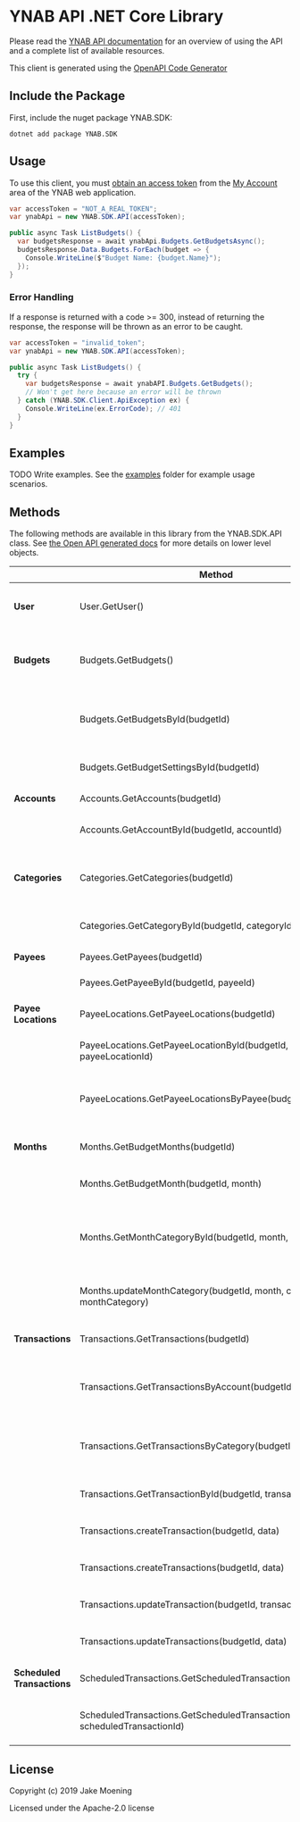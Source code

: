 # YNAB API .NET Core Library

Please read the [YNAB API documentation][ynabapi] for an overview of using the
API and a complete list of available resources.

This client is generated using the [OpenAPI Code Generator][openapi]

## Include the Package

First, include the nuget package YNAB.SDK:

```shell
dotnet add package YNAB.SDK
```

## Usage

To use this client, you must [obtain an access token][accesstoken] from the
[My Account][myaccount] area of the YNAB web application.

``` csharp
var accessToken = "NOT_A_REAL_TOKEN";
var ynabApi = new YNAB.SDK.API(accessToken);

public async Task ListBudgets() {
  var budgetsResponse = await ynabApi.Budgets.GetBudgetsAsync();
  budgetsResponse.Data.Budgets.ForEach(budget => {
    Console.WriteLine($"Budget Name: {budget.Name}");
  });
}
```

### Error Handling

If a response is returned with a code >= 300, instead of returning the response,
the response will be thrown as an error to be caught.

``` csharp
var accessToken = "invalid_token";
var ynabApi = new YNAB.SDK.API(accessToken);

public async Task ListBudgets() {
  try {
    var budgetsResponse = await ynabAPI.Budgets.GetBudgets();
    // Won't get here because an error will be thrown
  } catch (YNAB.SDK.Client.ApiException ex) {
    Console.WriteLine(ex.ErrorCode); // 401
  }
}
```

## Examples

TODO Write examples.
See the [examples][examples] folder for example usage scenarios.

## Methods

The following methods are available in this library from the YNAB.SDK.API class.
See [the Open API generated docs][docs] for more details on lower level objects.

|                            | Method                                                                                                                                                         | Description                                           |
|----------------------------|----------------------------------------------------------------------------------------------------------------------------------------------------------------|-------------------------------------------------------|
| **User**                   | User.GetUser() | Returns authenticated user information                |
| **Budgets**                | Budgets.GetBudgets() | Returns budgets list with summary information         |
|                            | Budgets.GetBudgetsById(budgetId) | Returns a single budget with all related entities     |
|                            | Budgets.GetBudgetSettingsById(budgetId) | Returns settings for a budget                         |
| **Accounts**               | Accounts.GetAccounts(budgetId) | Returns all accounts                                  |
|                            | Accounts.GetAccountById(budgetId, accountId) | Returns a single account                              |
| **Categories**             | Categories.GetCategories(budgetId) | Returns all categories grouped by category group.     |
|                            | Categories.GetCategoryById(budgetId, categoryId) | Returns a single category                             |
| **Payees**                 | Payees.GetPayees(budgetId) | Returns all payees                                    |
|                            | Payees.GetPayeeById(budgetId, payeeId) | Returns single payee                                  |
| **Payee Locations**        | PayeeLocations.GetPayeeLocations(budgetId) | Returns all payee locations                           |
|                            | PayeeLocations.GetPayeeLocationById(budgetId, payeeLocationId) | Returns a single payee location                       |
|                            | PayeeLocations.GetPayeeLocationsByPayee(budgetId, payeeId) | Returns all payee locations for the specified payee   |
| **Months**                 | Months.GetBudgetMonths(budgetId) | Returns all budget months                             |
|                            | Months.GetBudgetMonth(budgetId, month) | Returns a single budget month                         |
|                            | Months.GetMonthCategoryById(budgetId, month, categoryId) | Returns a single category for a specific budget month |
|                            | Months.updateMonthCategory(budgetId, month, categoryId, monthCategory) | Update an existing month category                     |
| **Transactions**           | Transactions.GetTransactions(budgetId) | Returns budget transactions                           |
|                            | Transactions.GetTransactionsByAccount(budgetId, accountId) | Returns all transactions for a specified account      |
|                            | Transactions.GetTransactionsByCategory(budgetId, categoryId) | Returns all transactions for a specified category     |
|                            | Transactions.GetTransactionById(budgetId, transactionId) | Returns a single transaction                          |
|                            | Transactions.createTransaction(budgetId, data) | Creates a single transaction                  |
|                            | Transactions.createTransactions(budgetId, data) | Creates multiple transactions                  |
|                            | Transactions.updateTransaction(budgetId, transactionId, data) | Updates a single transaction                                 |
|                            | Transactions.updateTransactions(budgetId, data) | Updates multiple transactions                                 |
| **Scheduled Transactions** | ScheduledTransactions.GetScheduledTransactions(budgetId) | Returns all scheduled transactions                    |
|                            | ScheduledTransactions.GetScheduledTransactionById(budgetId, scheduledTransactionId) | Returns a single scheduled transaction                |

## License

Copyright (c) 2019 Jake Moening

Licensed under the Apache-2.0 license

[openapi]: https://github.com/OpenAPITools/openapi-generator
[ynabapi]: https://api.youneedabudget.com
[accesstoken]: https://api.youneedabudget.com/#authentication-overview
[myaccount]: https://app.youneedabudget.com/settings
[examples]: https://github.com/jaboc83/ynab-sdk-dotnetcore/tree/master/examples
[docs]: https://github.com/jaboc83/ynab-sdk-dotnetcore/tree/master/docs
